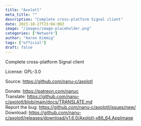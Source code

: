 ```yaml
---
title: "Axolotl"
meta_title: ""
description: "Complete cross-platform Signal client"
date: 2023-10-27T23:04:00Z
image: "/images/image-placeholder.png"
categories: ["Network"]
author: "Aaron Kimmig"
tags: ["official"]
draft: false
---
```


Complete cross-platform Signal client

License: GPL-3.0

Source: https://github.com/nanu-c/axolotl  

Donate: https://patreon.com/nanuc  
Translate: https://github.com/nanu-c/axolotl/blob/main/docs/TRANSLATE.md  
Report the bug: https://github.com/nanu-c/axolotl/issues/new/  
Download: https://github.com/nanu-c/axolotl/releases/download/v1.6.0/Axolotl-x86_64.AppImage
